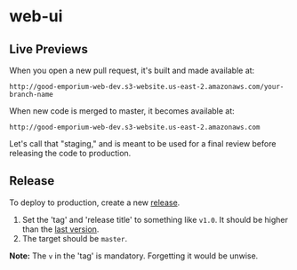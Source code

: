 # web-ui

## Live Previews

When you open a new pull request, it's built and made available at:
```
http://good-emporium-web-dev.s3-website.us-east-2.amazonaws.com/your-branch-name
```

When new code is merged to master, it becomes available at:
```
http://good-emporium-web-dev.s3-website.us-east-2.amazonaws.com
```
Let's call that "staging," and is meant to be used for a final review before releasing the code to production.

## Release

To deploy to production, create a new [release](https://github.com/good-emporium/web-ui/releases/new).
1. Set the 'tag' and 'release title' to something like `v1.0`.
It should be higher than the [last version](https://github.com/good-emporium/web-ui/releases).
2. The target should be `master`.

**Note:** The `v` in the 'tag' is mandatory. Forgetting it would be unwise.
